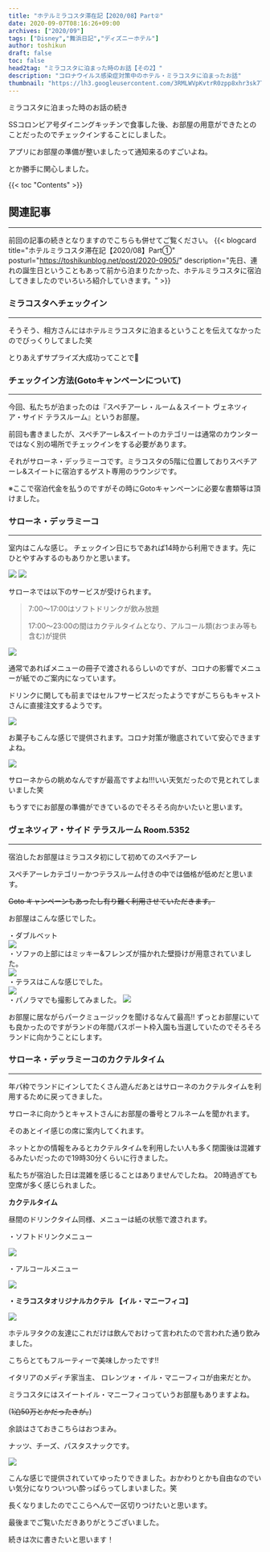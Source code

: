 ```yaml
---
title: "ホテルミラコスタ滞在記【2020/08】Part②"
date: 2020-09-07T08:16:26+09:00
archives: ["2020/09"]
tags: ["Disney","舞浜日記","ディズニーホテル"]
author: toshikun
draft: false
toc: false
head2tag: "ミラコスタに泊まった時のお話【その2】"
description: "コロナウイルス感染症対策中のホテル・ミラコスタに泊まったお話"
thumbnail: "https://lh3.googleusercontent.com/3RMLWVpKvtrR0zpp8xhr3sk7TyvaQecfrPbEgokr7tHwBCuNY2qSHekhdE6oYk4o7RkXvJNQZlw3-lYVu2VJzMqkqbR9Zff1tJwl73B3o3fye87rycsm4cW-fltuVSWTR4l_v9MbuA=w2400"
---
```

ミラコスタに泊まった時のお話の続き

SSコロンビア号ダイニングキッチンで食事した後、お部屋の用意ができたとのことだったのでチェックインすることにしました。

アプリにお部屋の準備が整いましたって通知来るのすごいよね。

とか勝手に関心しました。

{{< toc "Contents" >}}


## 関連記事
---
前回の記事の続きとなりますのでこちらも併せてご覧ください。
{{< blogcard title="ホテルミラコスタ滞在記【2020/08】Part①" posturl="https://toshikunblog.net/post/2020-0905/" description="先日、連れの誕生日ということもあって前から泊まりたかった、ホテルミラコスタに宿泊してきましたのでいろいろ紹介していきます。" >}}

### ミラコスタへチェックイン
---
そうそう、相方さんにはホテルミラコスタに泊まるということを伝えてなかったのでびっくりしてました笑

とりあえずサプライズ大成功ってことで👏

### チェックイン方法(Gotoキャンペーンについて)
---
今回、私たちが泊まったのは『スペチアーレ・ルーム＆スイート ヴェネツィア・サイド テラスルーム』というお部屋。

前回も書きましたが、スペチアーレ&スイートのカテゴリーは通常のカウンターではなく別の場所でチェックインをする必要があります。

それがサローネ・デッラミーコです。ミラコスタの5階に位置しておりスペチアーレ&スイートに宿泊するゲスト専用のラウンジです。

※ここで宿泊代金を払うのですがその時にGotoキャンペーンに必要な書類等は頂けました。

### サローネ・デッラミーコ
---
室内はこんな感じ。
チェックイン日にちであれば14時から利用できます。先にひとやすみするのもありかと思います。

<img src="https://lh3.googleusercontent.com/eZf5qWmmDt0Ysb4GyBC4Tye8I8uDBqKztr2eCLoULPn_pKdaAZUEYAZZV87enMnrzMk0jH6cGGJLb-YikU4dhC2ZFciv8jZYTtbxDEAO7HKBPrvMf1hm51MoGFc9_5opgNAreGRVzw=w800" >

<img src="https://lh3.googleusercontent.com/WNktXfAOeut9blrXMZmIDQd04Oug3cUa1i_JltF2QQ2VuLd_I2VjJky5cQqIBrEiHB1y2urwxiN-ND4vjC1r01tIJQrYgb9KpsoUvoq2te-6xsxHoRc6o0DuNS2IOyEfPhWMOMtWYQ=w800" >


サローネでは以下のサービスが受けられます。

>7:00～17:00はソフトドリンクが飲み放題
>
>17:00～23:00の間はカクテルタイムとなり、アルコール類(おつまみ等も含む)が提供

<img src="https://lh3.googleusercontent.com/4zfDybN6aio81cS-7pIEY2lK2SwI2x3VLKar32_oBS-8C0pz6xkjo31qTXDNAhqem_dkuq1d69C3z7EijSb2OQssqu0yT1j0anezNA0LspStRCio4ySmi-6VTN10K6r1N_McZyFvZw=w800" >

通常であればメニューの冊子で渡されるらしいのですが、コロナの影響でメニューが紙でのご案内になっています。

ドリンクに関しても前まではセルフサービスだったようですがこちらもキャストさんに直接注文するようです。

<img src="https://lh3.googleusercontent.com/z0kLXzqfaHjNUa-Rs2-PuaKwb3XW54zc6q03Y0HBRaDmILV67kiU2u7cB2ZGot7Y38wVvMhQ55HMQVPCXLD214psiLbSFmp6tT94wm1ZC3-y-SvgaTeMNH5vBQlHnkeDxCYcsOKnbg=w600" >

お菓子もこんな感じで提供されます。コロナ対策が徹底されていて安心できますよね。

<img src="https://lh3.googleusercontent.com/_0brPtpotM9ipMlliOJ8-mVy_9eBJ5Rpp5D6DDnjJL1Xsleqa6B29qggqIiNYG_uN3oZZ8w7H7bM0z1KsS_UMhGSsCm-nxANIZ-89rDgfnoln8S8nT5fgF1LOZe-bMjGBlCf5K26sA=w800" >

サローネからの眺めなんですが最高ですよね!!!いい天気だったので見とれてしまいました笑


もうすでにお部屋の準備ができているのでそろそろ向かいたいと思います。

### ヴェネツィア・サイド テラスルーム Room.5352
---
宿泊したお部屋はミラコスタ初にして初めてのスペチアーレ

スペチアーレカテゴリーかつテラスルーム付きの中では価格が低めだと思います。

~~Goto キャンペーンもあったし有り難く利用させていただきます。~~

お部屋はこんな感じでした。

・ダブルベット
<br>
<img src="https://lh3.googleusercontent.com/82c2b4Dj2iwKNuMHxi1v4ktBnL4PdJFwzRJpRZ8OCquiRU2fVzqXZv_pnohXEi9gMxLu8diAZxcPvblgeOmifolEZQApY2Kcehf_qmwTeYTJoY-koLLBo4suNYeddp2HjCcGyahDgg=w800" >
<br>
・ソファの上部にはミッキー&フレンズが描かれた壁掛けが用意されていました。
<br>
<img src="https://lh3.googleusercontent.com/3RMLWVpKvtrR0zpp8xhr3sk7TyvaQecfrPbEgokr7tHwBCuNY2qSHekhdE6oYk4o7RkXvJNQZlw3-lYVu2VJzMqkqbR9Zff1tJwl73B3o3fye87rycsm4cW-fltuVSWTR4l_v9MbuA=w800" >
<br>
・テラスはこんな感じでした。
<br>
<img src="https://lh3.googleusercontent.com/ZlUWOLNPkkZs_1-3WmM514uNCh0ywsoVjXbwz8dRDosCyTXGyhcFrDAxnTdFSsDe1pyzLqX4BhtCk-pQwNS_z9JjiCHBToOER5O127v4R-R09vKEoLOAXZ1yXmesJstujtR6wP0WiA=w400" >
<br>
・パノラマでも撮影してみました。
<img src="https://lh3.googleusercontent.com/QT7_H8Qmm583HMTUWMPLgj3QYJae_9VLjs8eYBL4Yv5FBrDmw87R16g1el_dnmdtESkKHpPrOz-VeQWpzQu6bHWRgWParupJSDEB0khkqCLZizMjUwvoGYs-jS2vEjWdXlX2oVcs4A=w1000" >

お部屋に居ながらパークミュージックを聞けるなんて最高‼
ずっとお部屋にいても良かったのですがランドの年間パスポート枠入園も当選していたのでそろそろランドに向かうことにします。

### サローネ・デッラミーコのカクテルタイム
---
年パ枠でランドにインしてたくさん遊んだあとはサローネのカクテルタイムを利用するために戻ってきました。

サローネに向かうとキャストさんにお部屋の番号とフルネームを聞かれます。

そのあとイイ感じの席に案内してくれます。

ネットとかの情報をみるとカクテルタイムを利用したい人も多く閉園後は混雑するみたいだったので19時30分くらいに行きました。

私たちが宿泊した日は混雑を感じることはありませんでしたね。
20時過ぎても空席が多く感じられました。


**カクテルタイム**

昼間のドリンクタイム同様、メニューは紙の状態で渡されます。


・ソフトドリンクメニュー

<img src="https://lh3.googleusercontent.com/V9B8wmzQPoYObBSiC_8y4xSmyAyJrYsaJCokMwHlT0U1RvPM49CKKoBWP1NLQrtdnZfdpD4WiHjyF0iSM1Y_ESVZ0_oJM0u0wWI52Fh3fy9Ru3cU68bIaTFGD0mVNg5beGfuABhBlw=w700" >


・アルコールメニュー

<img src="https://lh3.googleusercontent.com/Hx8zjFqfinF4CIcFG54XIbfYx8Bq4hmbTxFSgjGHg6X2C3PRR7eaGeVmvBcCpsBaNsh9gvNnGqKqnmyHg1FDGcu9vr732oNNyH9fgdH6UmR7C8NIj1ZsdVjVC2PWqyf2Oo8mTeO7Bg=w700" >


**・ミラコスタオリジナルカクテル 【イル・マニーフィコ】**


<img src="https://lh3.googleusercontent.com/4J9jPNI5G5L6rsvYyyxAurAdKvszPZGMlPAcy0Sbf8rAorq-MptQbi1zjkbIT815dyNDy0RoP22HMlvaPoP9CPA08jLAKQYx7flI75hiD_5IRu0lyN47ttaXZzscbNXq-zbOFeI_2Q=w700" >

ホテルヲタクの友達にこれだけは飲んでおけって言われたので言われた通り飲みました。

こちらとてもフルーティーで美味しかったです‼

イタリアのメディチ家当主、
ロレンツォ・イル・マニーフィコが由来だとか。

ミラコスタにはスイートイル・マニーフィコっていうお部屋もありますよね。

(~~1泊50万とかだったきが。~~)


余談はさておきこちらはおつまみ。

ナッツ、チーズ、パスタスナックです。

<img src="https://lh3.googleusercontent.com/KiBBIDfon19lIveYLf1mcYEPY3s-yk9mLk_01cH9Q_oi3mdcQrUrwhoyDpoVZ0aRNzHFMtxPcrkSYhnWc9DbW2E6rz4DW8w8GjOYKUx64P6XCeJ2Cp2rmbSg0tE5v8I8sTzeiThMmQ=w700" >


こんな感じで提供されていてゆったりできました。おかわりとかも自由なのでいい気分になりついつい酔っぱらってしまいました。笑

長くなりましたのでここらへんで一区切りつけたいと思います。


最後までご覧いただきありがとうございました。

続きは次に書きたいと思います！